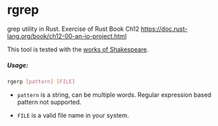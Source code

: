 # rgrep
grep utility in Rust. Exercise of 
Rust Book Ch12 https://doc.rust-lang.org/book/ch12-00-an-io-project.html

This tool is tested with the [works of Shakespeare](https://ocw.mit.edu/ans7870/6/6.006/s08/lecturenotes/files/t8.shakespeare.txt).

##### Usage:
```bash
rgerp [pattern] [FILE]
```

- `pattern` is a string, can be multiple words. Regular expression based 
pattern not supported.

- `FILE` is a valid file name in your system.
